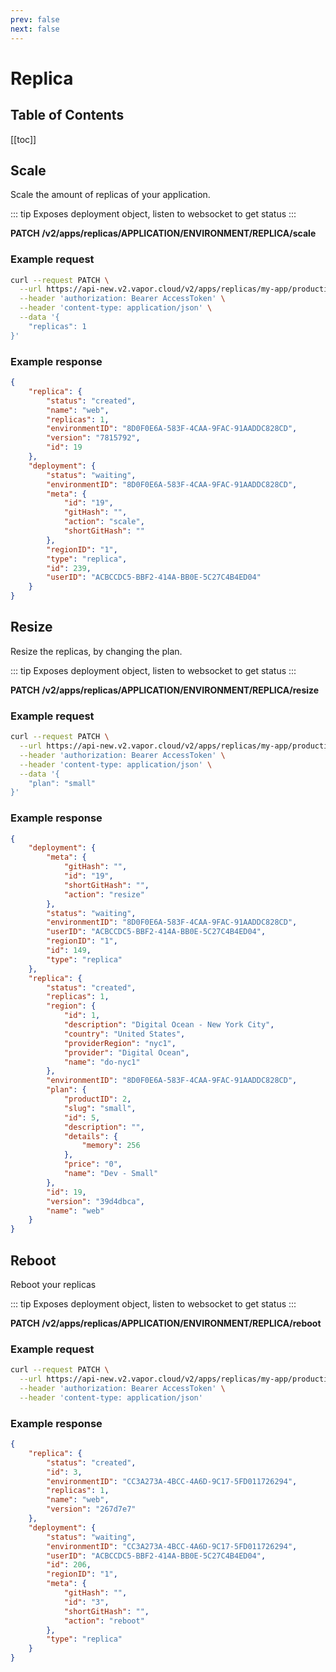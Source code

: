 ```yaml
---
prev: false
next: false
---
```

# Replica

## Table of Contents

[[toc]]

## Scale

Scale the amount of replicas of your application.

::: tip
Exposes deployment object, listen to websocket to get status
:::

**PATCH /v2/apps/replicas/APPLICATION/ENVIRONMENT/REPLICA/scale**

### Example request

```bash
curl --request PATCH \
  --url https://api-new.v2.vapor.cloud/v2/apps/replicas/my-app/production/web/scale \
  --header 'authorization: Bearer AccessToken' \
  --header 'content-type: application/json' \
  --data '{
	"replicas": 1
}'
```

### Example response

```json
{
	"replica": {
		"status": "created",
		"name": "web",
		"replicas": 1,
		"environmentID": "8D0F0E6A-583F-4CAA-9FAC-91AADDC828CD",
		"version": "7815792",
		"id": 19
	},
	"deployment": {
		"status": "waiting",
		"environmentID": "8D0F0E6A-583F-4CAA-9FAC-91AADDC828CD",
		"meta": {
			"id": "19",
			"gitHash": "",
			"action": "scale",
			"shortGitHash": ""
		},
		"regionID": "1",
		"type": "replica",
		"id": 239,
		"userID": "ACBCCDC5-BBF2-414A-BB0E-5C27C4B4ED04"
	}
}
```

## Resize

Resize the replicas, by changing the plan.

::: tip
Exposes deployment object, listen to websocket to get status
:::

**PATCH /v2/apps/replicas/APPLICATION/ENVIRONMENT/REPLICA/resize**

### Example request

```bash
curl --request PATCH \
  --url https://api-new.v2.vapor.cloud/v2/apps/replicas/my-app/production/web/resize \
  --header 'authorization: Bearer AccessToken' \
  --header 'content-type: application/json' \
  --data '{
	"plan": "small"
}'
```

### Example response

```json
{
	"deployment": {
		"meta": {
			"gitHash": "",
			"id": "19",
			"shortGitHash": "",
			"action": "resize"
		},
		"status": "waiting",
		"environmentID": "8D0F0E6A-583F-4CAA-9FAC-91AADDC828CD",
		"userID": "ACBCCDC5-BBF2-414A-BB0E-5C27C4B4ED04",
		"regionID": "1",
		"id": 149,
		"type": "replica"
	},
	"replica": {
		"status": "created",
		"replicas": 1,
		"region": {
			"id": 1,
			"description": "Digital Ocean - New York City",
			"country": "United States",
			"providerRegion": "nyc1",
			"provider": "Digital Ocean",
			"name": "do-nyc1"
		},
		"environmentID": "8D0F0E6A-583F-4CAA-9FAC-91AADDC828CD",
		"plan": {
			"productID": 2,
			"slug": "small",
			"id": 5,
			"description": "",
			"details": {
				"memory": 256
			},
			"price": "0",
			"name": "Dev - Small"
		},
		"id": 19,
		"version": "39d4dbca",
		"name": "web"
	}
}
```

## Reboot

Reboot your replicas

::: tip
Exposes deployment object, listen to websocket to get status
:::

**PATCH /v2/apps/replicas/APPLICATION/ENVIRONMENT/REPLICA/reboot**

### Example request

```bash
curl --request PATCH \
  --url https://api-new.v2.vapor.cloud/v2/apps/replicas/my-app/production/web/scale \
  --header 'authorization: Bearer AccessToken' \
  --header 'content-type: application/json'
```

### Example response

```json
{
	"replica": {
		"status": "created",
		"id": 3,
		"environmentID": "CC3A273A-4BCC-4A6D-9C17-5FD011726294",
		"replicas": 1,
		"name": "web",
		"version": "267d7e7"
	},
	"deployment": {
		"status": "waiting",
		"environmentID": "CC3A273A-4BCC-4A6D-9C17-5FD011726294",
		"userID": "ACBCCDC5-BBF2-414A-BB0E-5C27C4B4ED04",
		"id": 206,
		"regionID": "1",
		"meta": {
			"gitHash": "",
			"id": "3",
			"shortGitHash": "",
			"action": "reboot"
		},
		"type": "replica"
	}
}
```
